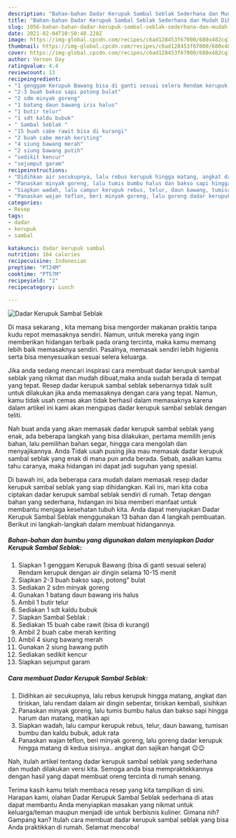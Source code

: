 ```yaml
---
description: "Bahan-bahan Dadar Kerupuk Sambal Seblak Sederhana dan Mudah Dibuat"
title: "Bahan-bahan Dadar Kerupuk Sambal Seblak Sederhana dan Mudah Dibuat"
slug: 1056-bahan-bahan-dadar-kerupuk-sambal-seblak-sederhana-dan-mudah-dibuat
date: 2021-02-04T10:50:48.228Z
image: https://img-global.cpcdn.com/recipes/c6ad128453f67000/680x482cq70/dadar-kerupuk-sambal-seblak-foto-resep-utama.jpg
thumbnail: https://img-global.cpcdn.com/recipes/c6ad128453f67000/680x482cq70/dadar-kerupuk-sambal-seblak-foto-resep-utama.jpg
cover: https://img-global.cpcdn.com/recipes/c6ad128453f67000/680x482cq70/dadar-kerupuk-sambal-seblak-foto-resep-utama.jpg
author: Vernon Day
ratingvalue: 4.4
reviewcount: 13
recipeingredient:
- "1 genggam Kerupuk Bawang bisa di ganti sesuai selera Rendam kerupuk dengan air dingin selama 1015 menit"
- "2-3 buah bakso sapi potong bulat"
- "2 sdm minyak goreng"
- "1 batang daun bawang iris halus"
- "1 butir telur"
- "1 sdt kaldu bubuk"
- " Sambal Seblak "
- "15 buah cabe rawit bisa di kurangi"
- "2 buah cabe merah keriting"
- "4 siung bawang merah"
- "2 siung bawang putih"
- "sedikit kencur"
- "sejumput garam"
recipeinstructions:
- "Didihkan air secukupnya, lalu rebus kerupuk hingga matang, angkat dan tiriskan, lalu rendam dalam air dingin sebentar, tiriskan kembali, sisihkan"
- "Panaskan minyak goreng, lalu tumis bumbu halus dan bakso sapi hingga harum dan matang, matikan api"
- "Siapkan wadah, lalu campur kerupuk rebus, telur, daun bawang, tumisan bumbu dan kaldu bubuk, aduk rata"
- "Panaskan wajan teflon, beri minyak goreng, lalu goreng dadar kerupuk hingga matang di kedua sisinya.. angkat dan sajikan hangat 😉😉"
categories:
- Resep
tags:
- dadar
- kerupuk
- sambal

katakunci: dadar kerupuk sambal 
nutrition: 164 calories
recipecuisine: Indonesian
preptime: "PT24M"
cooktime: "PT57M"
recipeyield: "2"
recipecategory: Lunch

---
```



![Dadar Kerupuk Sambal Seblak](https://img-global.cpcdn.com/recipes/c6ad128453f67000/680x482cq70/dadar-kerupuk-sambal-seblak-foto-resep-utama.jpg)

Di masa  sekarang , kita memang bisa mengorder makanan praktis tanpa kudu repot memasaknya sendiri. Namun, untuk mereka yang ingin memberikan hidangan terbaik pada orang tercinta, maka kamu memang lebih baik memasaknya sendiri. Pasalnya, memasak sendiri lebih higienis serta bisa menyesuaikan sesuai selera keluarga.

Jika anda sedang mencari inspirasi cara membuat dadar kerupuk sambal seblak yang nikmat dan mudah dibuat,maka anda sudah berada di tempat yang tepat. Resep dadar kerupuk sambal seblak  sebenarnya tidak sulit untuk dilakukan jika anda memasaknya dengan cara yang tepat. Namun, kamu tidak usah cemas akan tidak berhasil dalam memasaknya 
karena dalam artikel ini kami akan mengupas dadar kerupuk sambal seblak dengan teliti.  



Nah buat anda yang akan memasak dadar kerupuk sambal seblak yang enak, ada beberapa langkah yang bisa dilakukan, pertama memilih jenis bahan, lalu pemilihan bahan segar, hingga cara mengolah dan menyajikannya. Anda Tidak usah pusing jika mau memasak dadar kerupuk sambal seblak yang enak di mana pun anda berada. Sebab, asalkan kamu  tahu caranya, maka hidangan ini dapat jadi suguhan yang spesial.

Di bawah ini, ada beberapa cara mudah dalam memasak resep dadar kerupuk sambal seblak yang siap dihidangkan. Kali ini, mari kita coba ciptakan dadar kerupuk sambal seblak sendiri di rumah. Tetap dengan bahan yang sederhana, hidangan ini bisa memberi manfaat untuk membantu menjaga kesehatan tubuh kita. Anda dapat menyiapkan Dadar Kerupuk Sambal Seblak menggunakan 13 bahan dan 4 langkah pembuatan. Berikut ini langkah-langkah dalam membuat hidangannya.

<!--inarticleads1-->

##### Bahan-bahan dan bumbu yang digunakan dalam menyiapkan Dadar Kerupuk Sambal Seblak:

1. Siapkan 1 genggam Kerupuk Bawang (bisa di ganti sesuai selera) Rendam kerupuk dengan air dingin selama 10-15 menit
1. Siapkan 2-3 buah bakso sapi, potong&#34; bulat
1. Sediakan 2 sdm minyak goreng
1. Gunakan 1 batang daun bawang iris halus
1. Ambil 1 butir telur
1. Sediakan 1 sdt kaldu bubuk
1. Siapkan  Sambal Seblak :
1. Sediakan 15 buah cabe rawit (bisa di kurangi)
1. Ambil 2 buah cabe merah keriting
1. Ambil 4 siung bawang merah
1. Gunakan 2 siung bawang putih
1. Sediakan sedikit kencur
1. Siapkan sejumput garam




<!--inarticleads2-->

##### Cara membuat Dadar Kerupuk Sambal Seblak:

1. Didihkan air secukupnya, lalu rebus kerupuk hingga matang, angkat dan tiriskan, lalu rendam dalam air dingin sebentar, tiriskan kembali, sisihkan
1. Panaskan minyak goreng, lalu tumis bumbu halus dan bakso sapi hingga harum dan matang, matikan api
1. Siapkan wadah, lalu campur kerupuk rebus, telur, daun bawang, tumisan bumbu dan kaldu bubuk, aduk rata
1. Panaskan wajan teflon, beri minyak goreng, lalu goreng dadar kerupuk hingga matang di kedua sisinya.. angkat dan sajikan hangat 😉😉




Nah, itulah artikel tentang  dadar kerupuk sambal seblak  yang sederhana dan mudah dilakukan versi kita. Semoga anda bisa mempraktekkannya dengan hasil yang dapat membuat oreng tercinta di rumah senang. 

Terima kasih kamu telah membaca resep yang kita tampilkan di sini. Harapan kami, olahan  Dadar Kerupuk Sambal Seblak sederhana di atas dapat membantu Anda menyiapkan masakan yang nikmat untuk keluarga/teman maupun menjadi ide untuk berbisnis kuliner. Gimana nih? Gampang kan? Itulah cara membuat dadar kerupuk sambal seblak yang bisa Anda praktikkan di rumah. Selamat mencoba!

